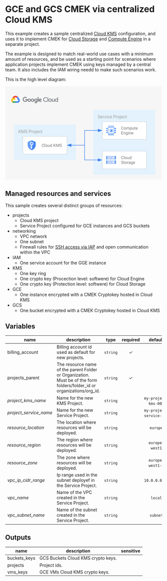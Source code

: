# GCE and GCS CMEK via centralized Cloud KMS

This example creates a sample centralized [Cloud KMS](https://cloud.google.com/kms?hl=it) configuration, and uses it to implement CMEK for [Cloud Storage](https://cloud.google.com/storage/docs/encryption/using-customer-managed-keys) and [Compute Engine](https://cloud.google.com/compute/docs/disks/customer-managed-encryption) in a separate project.

The example is designed to match real-world use cases with a minimum amount of resources, and be used as a starting point for scenarios where application projects implement CMEK using keys managed by a central team. It also includes the IAM wiring needd to make such scenarios work.

This is the high level diagram:

![High-level diagram](diagram.png "High-level diagram")

## Managed resources and services

This sample creates several distinct groups of resources:

- projects
  - Cloud KMS project
  - Service Project configured for GCE instances and GCS buckets
- networking
  - VPC network
  - One subnet
  - Firewall rules for [SSH access via IAP](https://cloud.google.com/iap/docs/using-tcp-forwarding) and open communication within the VPC
- IAM
  - One service account for the GGE instance
- KMS
  - One key ring
  - One crypto key (Procection level: softwere) for Cloud Engine
  - One crypto key (Protection level: softwere) for Cloud Storage
- GCE
  - One instance encrypted with a CMEK Cryptokey hosted in Cloud KMS
- GCS
  - One bucket encrypted with a CMEK Cryptokey hosted in Cloud KMS

<!-- BEGIN TFDOC -->
## Variables

| name | description | type | required | default |
|---|---|:---: |:---:|:---:|
| billing_account | Billing account id used as default for new projects. | <code title="">string</code> | ✓ |  |
| projects_parent | The resource name of the parent Folder or Organization. Must be of the form folders/folder_id or organizations/org_id. | <code title="">string</code> | ✓ |  |
| *project_kms_name* | Name for the new KMS Project. | <code title="">string</code> |  | <code title="">my-project-kms-001</code> |
| *project_service_name* | Name for the new Service Project. | <code title="">string</code> |  | <code title="">my-project-service-001</code> |
| *resource_location* | The location where resources will be deployed. | <code title="">string</code> |  | <code title="">europe</code> |
| *resource_region* | The region where resources will be deployed. | <code title="">string</code> |  | <code title="">europe-west1</code> |
| *resource_zone* | The zone where resources will be deployed. | <code title="">string</code> |  | <code title="">europe-west1-b</code> |
| *vpc_ip_cidr_range* | Ip range used in the subnet deployef in the Service Project. | <code title="">string</code> |  | <code title="">10.0.0.0/20</code> |
| *vpc_name* | Name of the VPC created in the Service Project. | <code title="">string</code> |  | <code title="">local</code> |
| *vpc_subnet_name* | Name of the subnet created in the Service Project. | <code title="">string</code> |  | <code title="">subnet</code> |

## Outputs

| name | description | sensitive |
|---|---|:---:|
| buckets_keys | GCS Buckets Cloud KMS crypto keys. |  |
| projects | Project ids. |  |
| vms_keys | GCE VMs Cloud KMS crypto keys. |  |
<!-- END TFDOC -->
